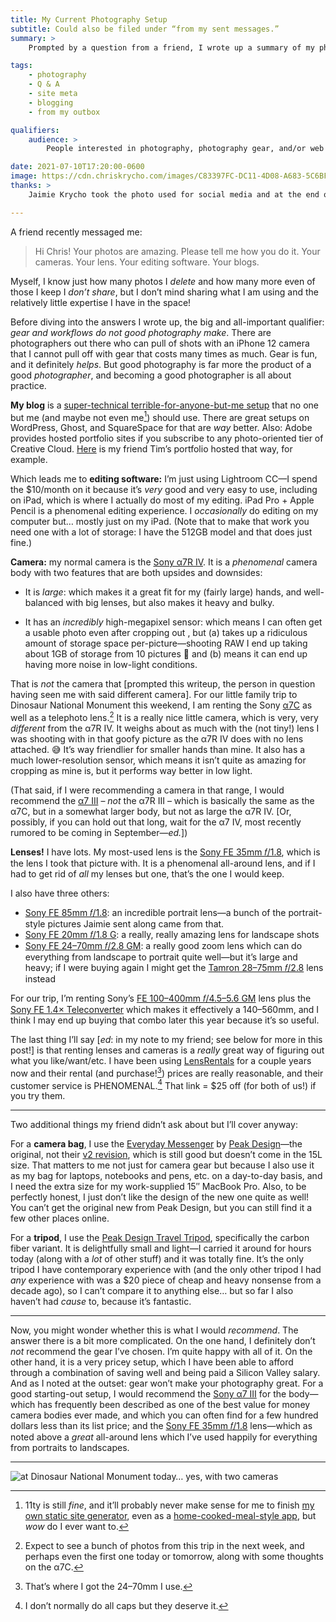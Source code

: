```yaml
---
title: My Current Photography Setup
subtitle: Could also be filed under “from my sent messages.”
summary: >
    Prompted by a question from a friend, I wrote up a summary of my photography workflow end to end. Here’s the rundown.

tags:
    - photography
    - Q & A
    - site meta
    - blogging
    - from my outbox

qualifiers:
    audience: >
        People interested in photography, photography gear, and/or web workflows for publishing photography.

date: 2021-07-10T17:20:00-0600
image: https://cdn.chriskrycho.com/images/C83397FC-DC11-4D08-A683-5C6BFA2A8263.jpeg
thanks: >
    Jaimie Krycho took the photo used for social media and at the end of the post!

---
```


A friend recently messaged me:

> Hi Chris! Your photos are amazing. Please tell me how you do it. Your cameras. Your lens. Your editing software. Your blogs.

Myself, I know just how many photos I *delete* and how many more even of those I keep I *don’t share*, but I don’t mind sharing what I am using and the relatively little expertise I have in the space!

<div class=callout>

Before diving into the answers I wrote up, the big and all-important qualifier: *gear and workflows do not good photography make*. There are photographers out there who can pull of shots with an iPhone 12 camera that I cannot pull off with gear that costs many times as much. Gear is fun, and it definitely *helps*. But good photography is far more the product of a good *photographer*, and becoming a good photographer is all about practice.

</div>

**My blog** is a [super-technical terrible-for-anyone-but-me setup](https://github.com/chriskrycho/v5.chriskrycho.com/) that no one but me (and maybe not even me[^lightning]) should use. There are great setups on WordPress, Ghost, and SquareSpace for that are *way* better. Also: Adobe provides hosted portfolio sites if you subscribe to any photo-oriented tier of Creative Cloud. [Here](https://photos.tdhopper.com) is my friend Tim’s portfolio hosted that way, for example.

[^lightning]: 11ty is still *fine*, and it’ll probably never make sense for me to finish [my own static site generator](https://github.com/chriskrycho/lightning-rs), even as a [home-cooked-meal-style app](https://www.robinsloan.com/notes/home-cooked-app/), but *wow* do I ever want to.

Which leads me to **editing software:** I’m just using Lightroom CC—I spend the $10/month on it because it’s *very* good and very easy to use, including on iPad, which is where I actually do most of my editing. iPad Pro + Apple Pencil is a phenomenal editing experience. I *occasionally* do editing on my computer but… mostly just on my iPad. (Note that to make that work you need one with a lot of storage: I have the 512GB model and that does just fine.)

**Camera:** my normal camera is the [Sony α7R IV](https://electronics.sony.com/imaging/interchangeable-lens-cameras/all-interchangeable-lens-cameras/p/ilce7rm4-b). It is a *phenomenal* camera body with two features that are both upsides and downsides:

- It is *large*: which makes it a great fit for my (fairly large) hands, and well-balanced with big lenses, but also makes it heavy and bulky.

- It has an *incredibly* high-megapixel sensor: which means I can often get a usable photo even after cropping out , but (a) takes up a ridiculous amount of storage space per-picture—shooting RAW I end up taking about 1GB of storage from 10 pictures 🤯 and (b) means it can end up having more noise in low-light conditions.

That is *not* the camera that [prompted this writeup, the person in question having seen me with said different camera]. For our little family trip to Dinosaur National Monument this weekend, I am renting the Sony [α7C](https://www.sony.com/electronics/interchangeable-lens-cameras/ilce-7c/specifications) as well as a telephoto lens.[^vacation] It is a really nice little camera, which is very, very *different* from the α7R IV. It weighs about as much with the (not tiny!) lens I was shooting with in that goofy picture as the α7R IV does with no lens attached. 😅 It’s way friendlier for smaller hands than mine. It also has a much lower-resolution sensor, which means it isn’t quite as amazing for cropping as mine is, but it performs way better in low light.

[^vacation]: Expect to see a bunch of photos from this trip in the next week, and perhaps even the first one today or tomorrow, along with some thoughts on the α7C.

(That said, if I were recommending a camera in that range, I would recommend the [α7 III][a7III] – *not* the α7R III – which is basically the same as the α7C, but in a somewhat larger body, but not as large the α7R IV. [Or, possibly, if you can hold out that long, wait for the α7 IV, most recently rumored to be coming in September—*ed.*])

[a7III]: https://electronics.sony.com/imaging/interchangeable-lens-cameras/full-frame/p/ilce7m3-b

**Lenses!** I have lots. My most-used lens is the [Sony FE 35mm 𝑓/1.8][35-f1.8], which is the lens I took that picture with. It is a phenomenal all-around lens, and if I had to get rid of *all* my lenses but one, that’s the one I would keep.

[35-f1.8]: https://electronics.sony.com/imaging/lenses/all-e-mount/p/sel35f18f

I also have three others:

- [Sony FE 85mm 𝑓/1.8](https://electronics.sony.com/imaging/lenses/full-frame-e-mount/p/sel85f18-2): an incredible portrait lens—a bunch of the portrait-style pictures Jaimie sent along came from that.
- [Sony FE 20mm 𝑓/1.8 G](https://electronics.sony.com/imaging/lenses/all-e-mount/p/sel20f18g): a really, really amazing lens for landscape shots
- [Sony FE 24–70mm 𝑓/2.8 GM](https://electronics.sony.com/imaging/lenses/all-e-mount/p/sel2470gm): a really good zoom lens which can do everything from landscape to portrait quite well—but it’s large and heavy; if I were buying again I might get the [Tamron 28–75mm 𝑓/2.8](https://www.bhphotovideo.com/c/product/1393332-REG/tamron_a036_28_75mm_f_2_8_di_iii.html) lens instead

For our trip, I’m renting Sony’s [FE 100–400mm 𝑓/4.5–5.6 GM](https://electronics.sony.com/imaging/lenses/full-frame-e-mount/p/sel100400gm) lens plus the [Sony FE 1.4× Teleconverter](https://electronics.sony.com/imaging/lenses/all-e-mount/p/sel14tc) which makes it effectively a 140–560mm, and I think I may end up buying that combo later this year because it’s so useful.

The last thing I’ll say [*ed*: in my note to my friend; see below for more in this post!] is that renting lenses and cameras is a *really* great way of figuring out what you like/want/etc. I have been using [LensRentals](https://share.lensrentals.com/x/P0ryBz) for a couple years now and their rental (and purchase\![^purchase]) prices are really reasonable, and their customer service is <span class=smcp>PHENOMENAL</span>.[^ac] That link = $25 off (for both of us!) if you try them.

[^purchase]: That’s where I got the 24–70mm I use.

[^ac]: I don’t normally do all caps but they deserve it.

---

Two additional things my friend didn’t ask about but I’ll cover anyway:

For a **camera bag**, I use the [Everyday Messenger](https://www.peakdesign.com/collections/everyday-bags/products/everyday-messenger-v1) by [Peak Design](https://www.peakdesign.com)—the original, not their [v2 revision](https://www.peakdesign.com/collections/everyday-bags/products/everyday-messenger?variant=29741439189036), which is still good but doesn’t come in the 15L size. That matters to me not just for camera gear but because I also use it as my bag for laptops, notebooks and pens, etc. on a day-to-day basis, and I need the extra size for my work-supplied 15″ MacBook Pro. Also, to be perfectly honest, I just don’t like the design of the new one quite as well! You can’t get the original new from Peak Design, but you can still find it a few other places online.

For a **tripod**, I use the [Peak Design Travel Tripod](https://www.peakdesign.com/pages/travel-tripod), specifically the carbon fiber variant. It is delightfully small and light—I carried it around for hours today (along with a *lot* of other stuff) and it was totally fine. It’s the only tripod I have contemporary experience with (and the only other tripod I had *any* experience with was a $20 piece of cheap and heavy nonsense from a decade ago), so I can’t compare it to anything else… but so far I also haven’t had *cause* to, because it’s fantastic.

---

Now, you might wonder whether this is what I would *recommend*. The answer there is a bit more complicated. On the one hand, I definitely don’t *not* recommend the gear I’ve chosen. I’m quite happy with all of it. On the other hand, it is a very pricey setup, which I have been able to afford through a combination of saving well and being paid a Silicon Valley salary. And as I noted at the outset: gear won’t make your photography great. For a good starting-out setup, I would recommend the [Sony α7 III][a7III] for the body—which has frequently been described as one of the best value for money camera bodies ever made, and which you can often find for a few hundred dollars less than its list price; and the [Sony FE 35mm 𝑓/1.8][35-f1.8] lens—which as noted above a *great* all-around lens which I’ve used happily for everything from portraits to landscapes.

---

![at Dinosaur National Monument today… yes, with two cameras](https://cdn.chriskrycho.com/images/C83397FC-DC11-4D08-A683-5C6BFA2A8263.jpeg)
